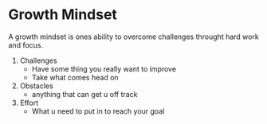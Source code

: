 # Growth Mindset
A growth mindset is ones ability to overcome challenges throught hard work and focus.
1. Challenges
   - Have some thing you really want to improve
   - Take what comes head on
2. Obstacles
    - anything that can get u off track
4. Effort
    - What u need to put in to reach your goal
